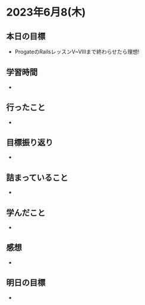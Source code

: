 # 2023年6月8(木)

## 本日の目標
- ProgateのRailsレッスンV~Ⅷまで終わらせたら理想!

## 学習時間
- 

## 行ったこと
- 
   
## 目標振り返り
- 

## 詰まっていること
- 

## 学んだこと
- 

## 感想
- 

## 明日の目標
- 